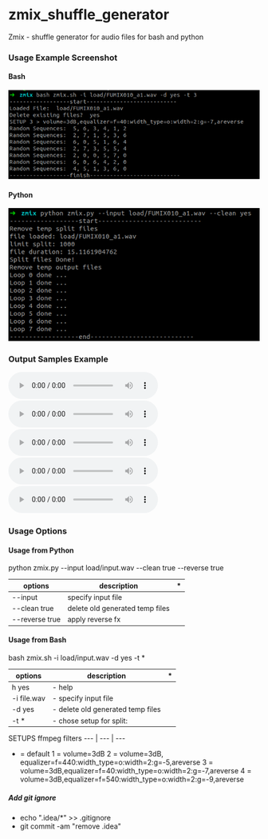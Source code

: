 # zmix_shuffle_generator
Zmix - shuffle generator for audio files for bash and python




### Usage Example Screenshot

#### Bash
[![Editor Screen](https://raw.githubusercontent.com/maranemil/zmix_shuffle_generator/master/demosample/Screenshot1.png)](#features)


#### Python
[![Editor Screen](https://raw.githubusercontent.com/maranemil/zmix_shuffle_generator/master/demosample/Screenshot2.png)](#features)

### Output Samples Example 

<audio controls src="https://raw.githubusercontent.com/maranemil/zmix_shuffle_generator/master/demosample/output_bash_1586171474.wav" type="audio/wav"><code>audio</code></audio>
<audio controls src="https://raw.githubusercontent.com/maranemil/zmix_shuffle_generator/master/demosample/output_python_20200406-131715.wav" type="audio/wav"><code>audio</code></audio>
<audio controls src="https://raw.githubusercontent.com/maranemil/zmix_shuffle_generator/master/demosample/output_exp1-20200406-132105.wav" type="audio/wav"><code>audio</code></audio>
<audio controls src="https://raw.githubusercontent.com/maranemil/zmix_shuffle_generator/master/demosample/output_exp2_20200406-132314.wav.ogg" type="audio/ogg"><code>audio</code></audio>
<audio controls src="https://raw.githubusercontent.com/maranemil/zmix_shuffle_generator/master/demosample/output_exp3_20200406-135654.wav.ogg" type="audio/ogg"><code>audio</code></audio>


### Usage Options

#### Usage from Python

python zmix.py --input load/input.wav  --clean true --reverse true


options | description | *
--- | --- | ---
--input  |  specify input file 
--clean true |   delete old generated temp files
--reverse true |  apply reverse fx

#### Usage from Bash

bash zmix.sh -i load/input.wav -d yes -t *

options| description | *
--- | --- | ---
h yes  |  - help
-i file.wav |   - specify input file
-d yes        | - delete old generated temp files
-t *          | - chose setup for split:

SETUPS ffmpeg filters
--- | --- | ---
* = default
1 = volume=3dB
2 = volume=3dB, equalizer=f=440:width_type=o:width=2:g=-5,areverse
3 = volume=3dB,equalizer=f=40:width_type=o:width=2:g=-7,areverse
4 = volume=3dB,equalizer=f=540:width_type=o:width=2:g=-9,areverse









##### Add git ignore
* echo ".idea/*" >> .gitignore
* git commit -am "remove .idea"
